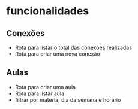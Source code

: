 # funcionalidades

## Conexões

 - Rota para listar o total das conexões realizadas
 - Rota para criar uma nova conexão
 ## Aulas

 - Rota para criar uma aula
 - Rota para listar aula
  - filtrar por materia, dia da semana e horario
